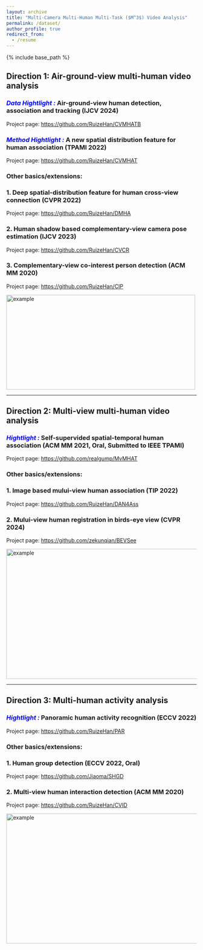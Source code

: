 ```yaml
---
layout: archive
title: "Multi-Camera Multi-Human Multi-Task ($M^3$) Video Analysis"
permalink: /dataset/
author_profile: true
redirect_from:
  - /resume
---
```


{% include base_path %}
 <br/>
## Direction 1: Air-ground-view multi-human video analysis

### ***<font color=Blue>Data Hightlight :</font>*** Air-ground-view human detection, association and tracking (IJCV 2024)
  
Project page: https://github.com/RuizeHan/CVMHATB 

### ***<font color=Blue>Method Hightlight :</font>*** A new spatial distribution feature for human association (TPAMI 2022)

Project page: https://github.com/RuizeHan/CVMHAT


### Other basics/extensions:

### 1. Deep spatial-distribution feature for human cross-view connection (CVPR 2022)
Project page: https://github.com/RuizeHan/DMHA

### 2. Human shadow based complementary-view camera pose estimation (IJCV 2023)
Project page: https://github.com/RuizeHan/CVCR

### 3. Complementary-view co-interest person detection (ACM MM 2020)
Project page: https://github.com/RuizeHan/CIP

<img src="http://ruizehan.github.io/images/example_cvmhat.png" width="500" height="250" alt="example"/><br/>

---


## Direction 2: Multi-view multi-human video analysis

### ***<font color=Blue>Hightlight : </font>*** Self-supervided spatial-temporal human association (ACM MM 2021, Oral, Submitted to IEEE TPAMI)

Project page: https://github.com/realgump/MvMHAT  


### Other basics/extensions:

### 1. Image based mului-view human association (TIP 2022)
Project page: https://github.com/RuizeHan/DAN4Ass

### 2. Mului-view human registration in birds-eye view (CVPR 2024)
Project page: https://github.com/zekunqian/BEVSee


<img src="http://ruizehan.github.io/images/mvmhat.png" width="625" height="343" alt="example"/><br/>

---

## Direction 3: Multi-human activity analysis

###  ***<font color=Blue>Hightlight :</font>*** Panoramic human activity recognition (ECCV 2022)

Project page: https://github.com/RuizeHan/PAR

### Other basics/extensions:

### 1. Human group detection (ECCV 2022, Oral)
Project page: https://github.com/Jiaoma/SHGD

### 2. Multi-view human interaction detection (ACM MM 2020)
Project page: https://github.com/RuizeHan/CVID

<img src="http://ruizehan.github.io/images/example_par.png" width="900" height="343" alt="example"/><br/>
